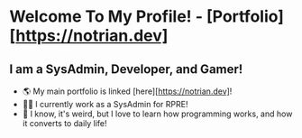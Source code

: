 # Welcome To My Profile! - [Portfolio][https://notrian.dev] 

## I am a SysAdmin, Developer, and Gamer!
- 🌎    My main portfolio is linked [here][https://notrian.dev]!
- 🧑‍💼    I currently work as a SysAdmin for RPRE!
- 🏫    I know, it's weird, but I love to learn how programming works, and how it converts to daily life!

<br />
<br />

